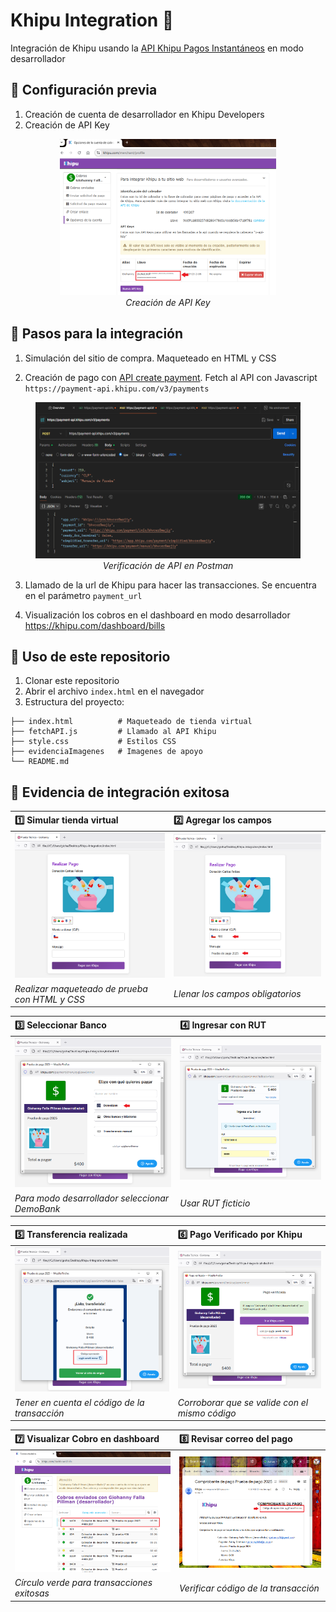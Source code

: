 # Khipu Integration 💸

Integración de Khipu usando la [API Khipu Pagos Instantáneos](https://docs.khipu.com/openapi/es/v1/instant-payment/openapi/overview/) en modo desarrollador

## 🔨 Configuración previa
1. Creación de cuenta de desarrollador en Khipu Developers
2. Creación de API Key

<figure style="text-align: center;">
  <img src="./evidenciaImagenes/API key.png" height="250" />
  <figcaption><em>Creación de API Key</em></figcaption>
</figure>

## 🚀 Pasos para la integración
1. Simulación del sitio de compra. Maqueteado en HTML y CSS

2. Creación de pago con [API create payment](https://docs.khipu.com/openapi/es/v1/instant-payment/openapi/operation/postPayment/). Fetch al API con Javascript `https://payment-api.khipu.com/v3/payments`

<figure style="text-align: center;">
  <img src="./evidenciaImagenes/verificacionPostman.PNG" height="250" />
  <figcaption><em>Verificación de API en Postman</em></figcaption>
</figure>


3. Llamado de la url de Khipu para hacer las transacciones. Se encuentra en el parámetro `payment_url`

4. Visualización los cobros en el dashboard en modo desarrollador https://khipu.com/dashboard/bills

## 🎯 Uso de este repositorio

1. Clonar este repositorio
2. Abrir el archivo `index.html` en el navegador
3. Estructura del proyecto:

```
├── index.html          # Maqueteado de tienda virtual
├── fetchAPI.js         # Llamado al API Khipu
├── style.css           # Estilos CSS
├── evidenciaImagenes   # Imagenes de apoyo
└── README.md          
```

## 📸 Evidencia de integración exitosa


| :one: Simular tienda virtual  | :two: Agregar los campos |
| :-- |:--|
| <img src="./evidenciaImagenes/imagen 11.png" />    | <img src="./evidenciaImagenes/imagen 22.png" />   |
| *Realizar maqueteado de prueba con HTML y CSS* | *Llenar los campos obligatorios* |


| :three: Seleccionar Banco  | :four: Ingresar con RUT |
| :-- |:--|
| <img src="./evidenciaImagenes/imagen 33.png" />    | <img src="./evidenciaImagenes/imagen 44.png" />   |
| *Para modo desarrollador seleccionar DemoBank* | *Usar RUT ficticio* |


| :five: Transferencia realizada  | :six: Pago Verificado por Khipu |
| :-- |:--|
| <img src="./evidenciaImagenes/imagen 55.png" />    | <img src="./evidenciaImagenes/imagen 66.png" />   |
| *Tener en cuenta el código de la transacción* | *Corroborar que se valide con el mismo código* |


| :seven: Visualizar Cobro en dashboard   | :eight: Revisar correo del pago |
| :-- |:--|
| <img src="./evidenciaImagenes/imagen 77.png" />    | <img src="./evidenciaImagenes/imagen 88.png" />   |
| *Círculo verde para transacciones exitosas* | *Verificar código de la transacción* |

